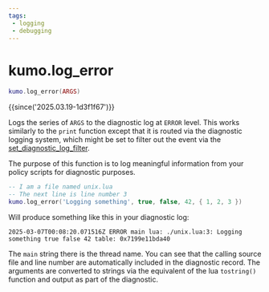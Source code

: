 ```yaml
---
tags:
 - logging
 - debugging
---
```


# kumo.log_error

```lua
kumo.log_error(ARGS)
```

{{since('2025.03.19-1d3f1f67')}}

Logs the series of `ARGS` to the diagnostic log at `ERROR` level.
This works similarly to the `print` function except that it is routed
via the diagnostic logging system, which might be set to filter out
the event via the [set_diagnostic_log_filter](set_diagnostic_log_filter.md).

The purpose of this function is to log meaningful information from your
policy scripts for diagnostic purposes.

```lua
-- I am a file named unix.lua
-- The next line is line number 3
kumo.log_error('Logging something', true, false, 42, { 1, 2, 3 })
```

Will produce something like this in your diagnostic log:

```
2025-03-07T00:08:20.071516Z ERROR main lua: ./unix.lua:3: Logging something true false 42 table: 0x7199e11bda40
```

The `main` string there is the thread name. You can see that the calling source
file and line number are automatically included in the diagnostic record.  The
arguments are converted to strings via the equivalent of the lua `tostring()`
function and output as part of the diagnostic.


